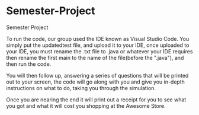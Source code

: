 # Semester-Project
Semester Project

To run the code, our group used the IDE known as Visual Studio Code. You simply put the updatedtest file, and upload it to your IDE, once uploaded to your IDE, you must rename the .txt file to .java or whatever your IDE requires then rename the first main to the name of the file(before the ".java"), and then run the code.

You will then follow up, answering a series of questions that will be printed out to your screen, the code will go along with you and give you in-depth instructions on what to do, taking you through the simulation. 

Once you are nearing the end it will print out a receipt for you to see what you got and what it will cost you shopping at the Awesome Store.
